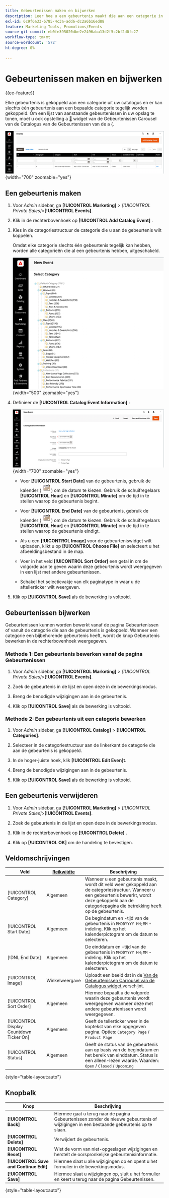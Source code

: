 ```yaml
---
title: Gebeurtenissen maken en bijwerken
description: Leer hoe u een gebeurtenis maakt die aan een categorie in uw catalogus is gekoppeld.
exl-id: 6c9f6a33-6785-4c3a-add6-dc2a6b16ed88
feature: Marketing Tools, Promotions/Events
source-git-commit: eb0fe395020dbe2e2496aba13d2f5c2bf2d0fc27
workflow-type: tm+mt
source-wordcount: '572'
ht-degree: 0%

---
```


# Gebeurtenissen maken en bijwerken

{{ee-feature}}

Elke gebeurtenis is gekoppeld aan een categorie uit uw catalogus en er kan slechts één gebeurtenis aan een bepaalde categorie tegelijk worden gekoppeld. Om een lijst van aanstaande gebeurtenissen in uw opslag te tonen, moet u ook opstelling a [&#128279;](../content-design/widget-event-carousel.md) widget van de Gebeurtenissen Carousel van de Catalogus van de Gebeurtenissen van de a  &lbrace;.

![ lijst van Gebeurtenissen ](./assets/category-events.png){width="700" zoomable="yes"}

## Een gebeurtenis maken

1. Voor _Admin_ sidebar, ga **[!UICONTROL Marketing]** > _[!UICONTROL Private Sales]_>**[!UICONTROL Events]**.

1. Klik in de rechterbovenhoek op **[!UICONTROL Add Catalog Event]** .

1. Kies in de categoriestructuur de categorie die u aan de gebeurtenis wilt koppelen.

   Omdat elke categorie slechts één gebeurtenis tegelijk kan hebben, worden alle categorieën die al een gebeurtenis hebben, uitgeschakeld.

   ![ Nieuwe gebeurtenis - categorieboom ](./assets/catalog-events-category-tree.png){width="500" zoomable="yes"}

1. Definieer de **[!UICONTROL Catalog Event Information]** :

   ![ de gebeurtenisinformatie van de Catalogus ](./assets/catalog-event-information.png){width="700" zoomable="yes"}

   - Voor **[!UICONTROL Start Date]** van de gebeurtenis, gebruik de kalender (![ pictogram van de Kalender ](../assets/icon-calendar.png)) om de datum te kiezen. Gebruik de schuifregelaars **[!UICONTROL Hour]** en **[!UICONTROL Minute]** om de tijd in te stellen waarop de gebeurtenis begint.

   - Voor **[!UICONTROL End Date]** van de gebeurtenis, gebruik de kalender (![ pictogram van de Kalender ](../assets/icon-calendar.png)) om de datum te kiezen. Gebruik de schuifregelaars **[!UICONTROL Hour]** en **[!UICONTROL Minute]** om de tijd in te stellen waarop de gebeurtenis eindigt.

   - Als u een **[!UICONTROL Image]** voor de gebeurteniswidget wilt uploaden, klikt u op **[!UICONTROL Choose File]** en selecteert u het afbeeldingsbestand in de map.

   - Voer in het veld **[!UICONTROL Sort Order]** een getal in om de volgorde aan te geven waarin deze gebeurtenis wordt weergegeven in een lijst met andere gebeurtenissen.

   - Schakel het selectievakje van elk paginatype in waar u de aftellerticker wilt weergeven.

1. Klik op **[!UICONTROL Save]** als de bewerking is voltooid.

## Gebeurtenissen bijwerken

Gebeurtenissen kunnen worden bewerkt vanaf de pagina Gebeurtenissen of vanuit de categorie die aan de gebeurtenis is gekoppeld. Wanneer een categorie een bijbehorende gebeurtenis heeft, wordt de knop Gebeurtenis bewerken in de rechterbovenhoek weergegeven.

### Methode 1: Een gebeurtenis bewerken vanaf de pagina Gebeurtenissen

1. Voor _Admin_ sidebar, ga **[!UICONTROL Marketing]** > _[!UICONTROL Private Sales]_>**[!UICONTROL Events]**.

1. Zoek de gebeurtenis in de lijst en open deze in de bewerkingsmodus.

1. Breng de benodigde wijzigingen aan in de gebeurtenis.

1. Klik op **[!UICONTROL Save]** als de bewerking is voltooid.

### Methode 2: Een gebeurtenis uit een categorie bewerken

1. Voor _Admin_ sidebar, ga **[!UICONTROL Catalog]** > **[!UICONTROL Categories]**.

1. Selecteer in de categoriestructuur aan de linkerkant de categorie die aan de gebeurtenis is gekoppeld.

1. In de hoger-juiste hoek, klik **[!UICONTROL Edit Even]t**.

1. Breng de benodigde wijzigingen aan in de gebeurtenis.

1. Klik op **[!UICONTROL Save]** als de bewerking is voltooid.

## Een gebeurtenis verwijderen

1. Voor _Admin_ sidebar, ga **[!UICONTROL Marketing]** > _[!UICONTROL Private Sales]_>**[!UICONTROL Events]**.

1. Zoek de gebeurtenis in de lijst en open deze in de bewerkingsmodus.

1. Klik in de rechterbovenhoek op **[!UICONTROL Delete]** .

1. Klik op **[!UICONTROL OK]** om de handeling te bevestigen.

## Veldomschrijvingen

| Veld | [ Reikwijdte ](../getting-started/websites-stores-views.md#scope-settings) | Beschrijving |
|--- |--- |--- |
| [!UICONTROL Category] | Algemeen | Wanneer u een gebeurtenis maakt, wordt dit veld weer gekoppeld aan de categoriestructuur. Wanneer u een gebeurtenis bewerkt, wordt deze gekoppeld aan de categoriepagina die betrekking heeft op de gebeurtenis. |
| [!UICONTROL Start Date] | Algemeen | De begindatum en -tijd van de gebeurtenis in `MMDDYYYY HH;MM` -indeling. Klik op het kalenderpictogram om de datum te selecteren. |
| [!DNL End Date] | Algemeen | De einddatum en -tijd van de gebeurtenis in `MMDDYYYY HH;MM` -indeling. Klik op het kalenderpictogram om de datum te selecteren. |
| [!UICONTROL Image] | Winkelweergave | Uploadt een beeld dat in de [ Van de Gebeurtenissen Carrousel van de Catalogus widget ](../content-design/widget-event-carousel.md) verschijnt. |
| [!UICONTROL Sort Order] | Algemeen | Hiermee bepaalt u de volgorde waarin deze gebeurtenis wordt weergegeven wanneer deze met andere gebeurtenissen wordt weergegeven. |
| [!UICONTROL Display Countdown Ticker On] | Algemeen | Geeft de tellerticker weer in de koptekst van elke opgegeven pagina. Opties: `Category Page` / `Product Page` |
| [!UICONTROL Status] | Algemeen | Geeft de status van de gebeurtenis aan op basis van de begindatum en het bereik van einddatum. Status is een alleen-lezen waarde. Waarden: `Open` / `Closed` / `Upcoming` |

{style="table-layout:auto"}

## Knopbalk

| Knop | Beschrijving |
|--- |--- |
| **[!UICONTROL Back]** | Hiermee gaat u terug naar de pagina Gebeurtenissen zonder de nieuwe gebeurtenis of wijzigingen in een bestaande gebeurtenis op te slaan. |
| **[!UICONTROL Delete]** | Verwijdert de gebeurtenis. |
| **[!UICONTROL Reset]** | Wist de vorm van niet-opgeslagen wijzigingen en herstelt de oorspronkelijke gebeurtenisinformatie. |
| **[!UICONTROL Save and Continue Edit]** | Hiermee slaat u alle wijzigingen op en opent u het formulier in de bewerkingsmodus. |
| **[!UICONTROL Save]** | Hiermee slaat u wijzigingen op, sluit u het formulier en keert u terug naar de pagina Gebeurtenissen. |

{style="table-layout:auto"}
